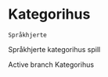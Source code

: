 ﻿Kategorihus
===========

`Språkhjerte`


Språkhjerte kategorihus spill
<p>
    Active branch Kategorihus
</p>